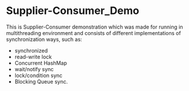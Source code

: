 # Supplier-Consumer_Demo
This is Supplier-Consumer demonstration which was made for running in multithreading environment and consists of different implementations of synchronization ways, such as:
 - synchronized
 - read-write lock
 - Concurrent HashMap
 - wait/notify sync
 - lock/condition sync
 - Blocking Queue sync.
